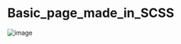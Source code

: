# Basic_page_made_in_SCSS

![image](https://user-images.githubusercontent.com/99143307/206594958-a7524f72-f54e-4bfe-85be-83a6d85ec5ed.png)
